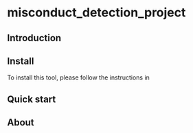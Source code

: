 # misconduct_detection_project

## Introduction

## Install
To install this tool, please follow the instructions in 

## Quick start

## About
